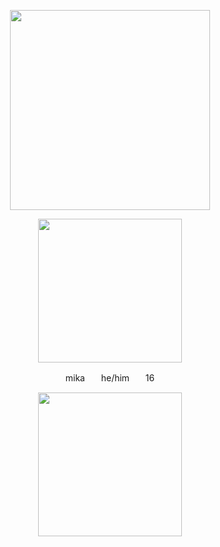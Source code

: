 <p align="center">
<p align="center">
    <img width="320" src="https://i.imgur.com/bSbY732.png" alt="">
</p>
  <p align="center">
    <img width="230" src="https://i.imgur.com/S91miqX.png" alt="">
</p>
 <p align="center">
 mikaㅤㅤhe/himㅤㅤ16
  <p align="center">
    <img width="230" src="https://i.imgur.com/afHo06m.png" alt="">

